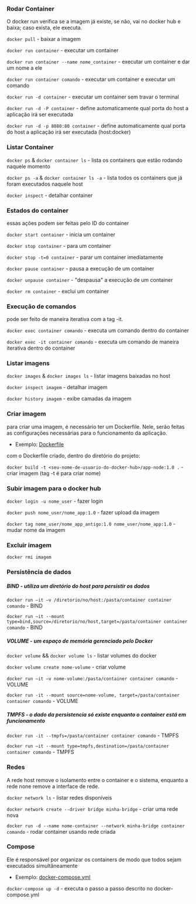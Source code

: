 ### Rodar Container

O docker run verifica se a imagem já existe, se não, vai no docker hub e baixa; caso exista, ele executa.

`docker pull` - baixar a imagem

`docker run container` - executar um container

`docker run container --name nome_container` - executar um container e dar um nome a ele

`docker run container comando` - executar um container e executar um comando

`docker run -d container` - executar um container sem travar o terminal

`docker run -d -P container` - define automaticamente qual porta do host a aplicação irá ser executada

`docker run -d -p 8080:80 container` - define automaticamente qual porta do host a aplicação irá ser executada (host:docker)

### Listar Container

`docker ps` & `docker container ls` - lista os containers que estão rodando naquele momento

`docker ps -a` & `docker container ls -a` - lista todos os containers que já foram executados naquele host

`docker inspect` - detalhar container

### Estados do container

essas ações podem ser feitas pelo ID do container

`docker start container` - inicia um container

`docker stop container` - para um container

`docker stop -t=0 container` - parar um container imediatamente

`docker pause container` - pausa a execução de um container

`docker unpause container` - "despausa" a execução de um container

`docker rm container` - exclui um container

### Execução de comandos

pode ser feito de maneira iterativa com a tag -it.

`docker exec container comando` - executa um comando dentro do container

`docker exec -it container comando` - executa um comando de maneira iterativa dentro do container

### Listar imagens

`docker images` & `docker images ls` - listar imagens baixadas no host

`docker inspect imagem` - detalhar imagem

`docker history imagem` - exibe camadas da imagem

### Criar imagem

para criar uma imagem, é necessário ter um Dockerfile. Nele, serão feitas as configurações necessárias para o funcionamento da aplicação.

- Exemplo: <a href="https://github.com/Mizack/Macetes/blob/main/Dockerfile">Dockerfile</a>

com o Dockerfile criado, dentro do diretório do projeto:

`docker build -t <seu-nome-de-usuario-do-docker-hub>/app-node:1.0 .` - criar imagem (tag -t é para criar nome)

### Subir imagem para o docker hub

`docker login -u nome_user` - fazer login

`docker push nome_user/nome_app:1.0` - fazer upload da imagem

`docker tag nome_user/nome_app_antigo:1.0 nome_user/nome_app:1.0` - mudar nome da imagem

### Excluir imagem

`docker rmi imagem`

### Persistência de dados

##### BIND - utiliza um diretório do host para persistir os dados

`docker run –it –v /diretorio/no/host:/pasta/container container comando` - BIND

`docker run –it --mount type=bind,source=/diretorio/no/host,target=/pasta/container container comando` - BIND

##### VOLUME - um espaço de memória gerenciado pelo Docker

`docker volume` && `docker volume ls` - listar volumes do docker

`docker volume create nome-volume` - criar volume

`docker run –it –v nome-volume:/pasta/container container comando` - VOLUME

`docker run -it --mount source=nome-volume, target=/pasta/container container comando` - VOLUME

##### TMPFS - o dado da persistencia só existe enquanto o container está em funcionamento

`docker run -it --tmpfs=/pasta/container container comando` - TMPFS

`docker run –it --mount type=tmpfs,destination=/pasta/container container comando` - TMPFS

### Redes

A rede host remove o isolamento entre o container e o sistema, enquanto a rede none remove a interface de rede.

`docker network ls` - listar redes disponíveis

`docker network create --driver bridge minha-bridge` - criar uma rede nova

`docker run -d --name nome-container --network minha-bridge container comando` - rodar container usando rede criada

### Compose

Ele é responsável por organizar os containers de modo que todos sejam executados simultâneamente

- Exemplo: <a href="https://github.com/Mizack/Macetes/blob/main/docker-compose.yml">docker-compose.yml</a>

`docker-compose up -d` - executa o passo a passo descrito no docker-compose.yml
